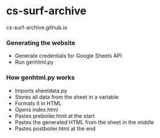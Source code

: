 # cs-surf-archive
cs-surf-archive.github.io
### Generating the website
- Generate credentials for Google Sheets API
- Run genhtml.py
### How genhtml.py works
- Imports sheetdata.py
- Stores all data from the sheet in a variable
- Formats it in HTML
- Opens index.html
- Pastes preboiler.html at the start
- Pastes the generated HTML from the sheet in the middle
- Pastes postboiler.html at the end